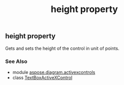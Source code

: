 ﻿---
title: height property
second_title: Aspose.Diagram for Python via .NET API References
description: 
type: docs
weight: 110
url: /python-net/aspose.diagram.activexcontrols/textboxactivexcontrol/height/
is_root: false
---

## height property


Gets and sets the height of the control in unit of points.

### See Also
* module [aspose.diagram.activexcontrols](../../)
* class [TextBoxActiveXControl](/diagram/python-net/aspose.diagram.activexcontrols/textboxactivexcontrol)
